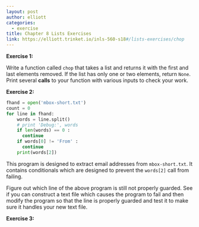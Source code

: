 ```yaml
---
layout: post
author: elliott
categories:
  - exercise
title: Chapter 8 Lists Exercises
link: https://elliott.trinket.io/inls-560-s18#/lists-exercises/chop
---
```


**Exercise 1:**

Write a function called `chop` that takes a list and returns it with the first and last elements removed.  If the list has only one or two elements, return `None`.  Print several **calls** to your function with various inputs to check your work.


**Exercise 2:**

```python
fhand = open('mbox-short.txt')
count = 0
for line in fhand:
    words = line.split()
    # print 'Debug:', words
    if len(words) == 0 :
      continue
    if words[0] != 'From' :
      continue
    print(words[2])
```

This program is designed to extract email addresses from `mbox-short.txt`.  It contains conditionals which are designed to prevent the `words[2]` call from failing.

Figure out which line of the above program is still not properly guarded. See if you can construct a text file which causes the program to fail and then modify the program so that the line is properly guarded and test it to make sure it handles your new text file.

**Exercise 3:**

